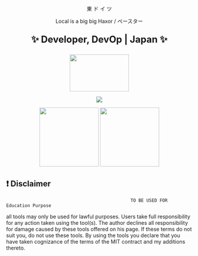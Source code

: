 <p align="center"> 東  ド  イ  ツ </p align="center">
<p align="center"> Local is a big big Haxor / ペースター </p align="center">
<p align="center">

<p align="center" style="font-size:25px;font-weight:bold;"> ✨ Developer, DevOp | Japan ✨ </p>
<p align="center">  <a href="https://discord.gg/PGPuTxzX"><img width="160" height="100" src="https://media.giphy.com/media/4edx0TGrxhhnnCTgO4/giphy.gif"></a></p>
 
</p align="center">
<!--- Picture --->
<p align="center">
<img src="https://media.giphy.com/media/l2QE5bDTfjOKHmme4/giphy.gif" />
  </p align="center">

<p align="center">
<img height="160" src="https://github-readme-stats.vercel.app/api?username=R00tS3c&show_icons=true"> <img height="160" src="https://github-readme-stats.vercel.app/api/top-langs/?username=R00tS3c&langs_count=5&layout=compact">
</p>

## :exclamation: Disclaimer
                                                   TO BE USED FOR Education Purpose

all tools may only be used for lawful purposes. Users take full responsibility for any action taken using the tool(s). The author declines all responsibility for damage caused by these tools offered on his page. If these terms do not suit you, do not use these tools.
By using the tools you declare that you have taken cognizance of the terms of the MIT contract and my additions thereto.
